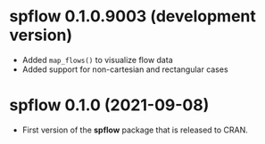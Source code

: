 # spflow 0.1.0.9003 (development version)

* Added `map_flows()` to visualize flow data
* Added support for non-cartesian and rectangular cases

# spflow 0.1.0 (2021-09-08)

* First version of the **spflow** package that is released to CRAN.
